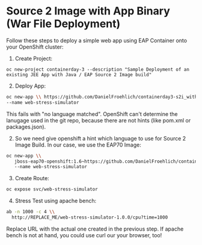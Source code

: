 # Source 2 Image with App Binary (War File Deployment)
Follow these steps to deploy a simple web app using EAP Container onto your OpenShift cluster:

1. Create Project:
```
oc new-project containerday-3 --description "Sample Deployment of an existing JEE App with Java / EAP Source 2 Image build"
```

2. Deploy App:
```bash
oc new-app \\ https://github.com/DanielFroehlich/containerday3-s2i_with_binary.git \\
--name web-stress-simulator
```
This fails with "no language matched". OpenShift can't determine the lanugage used in the git repo, because there are not hints (like pom.xml or packages.json).

2. So we need give openshift a hint which language to use for Source 2 Image Build. In our case, we use the EAP70 Image:
```bash
oc new-app \\
   jboss-eap70-openshift:1.6~https://github.com/DanielFroehlich/containerday3-s2i_with_binary.git \\
   --name web-stress-simulator
```
3. Create Route:
```bash
oc expose svc/web-stress-simulator
```
4. Stress Test using apache bench:
```bash
ab -n 1000 -c 4 \\
  http://REPLACE_ME/web-stress-simulator-1.0.0/cpu?time=1000
```
Replace URL with the actual one created in the previous step.
If apache bench is not at hand, you could use curl our your browser, too!
